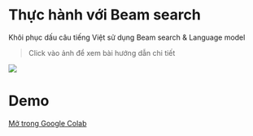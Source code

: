 # Thực hành với Beam search

Khôi phục dấu câu tiếng Việt sử dụng Beam search & Language model

> Click vào ảnh để xem bài hướng dẫn chi tiết

[![](https://nguyenvanhieu.vn/wp-content/uploads/2020/07/beam-search.jpg)](https://nguyenvanhieu.vn/thuat-toan-beam-search/)

# Demo
[Mở trong Google Colab](https://colab.research.google.com/github/nguyenvanhieuvn/vn-accent-resoration/blob/master/beam_search.ipynb)
